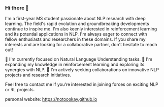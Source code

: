 ### Hi there 👋

<!--
**notoookay/notoookay** is a ✨ _special_ ✨ repository because its `README.md` (this file) appears on your GitHub profile.

Here are some ideas to get you started:

- 🔭 I’m currently working on ...
- 🌱 I’m currently learning ...
- 👯 I’m looking to collaborate on ...
- 🤔 I’m looking for help with ...
- 💬 Ask me about ...
- 📫 How to reach me: ...
- 😄 Pronouns: ...
- ⚡ Fun fact: ...
-->

I'm a first-year MS student passionate about NLP research with deep learning. The field's rapid evolution and groundbreaking developments continue to inspire me. I'm also keenly interested in reinforcement learning and its potential applications in NLP.
I'm always eager to connect with fellow enthusiasts and researchers in these domains. If you share my interests and are looking for a collaborative partner, don't hesitate to reach out!

🔭 I'm currently focused on Natural Language Understanding tasks.
🌱 I'm expanding my knowledge in reinforcement learning and exploring its synergies with NLP.
👯 I'm actively seeking collaborations on innovative NLP projects and research initiatives.

Feel free to contact me if you're interested in joining forces on exciting NLP or RL projects.

personal website: https://notoookay.github.io
